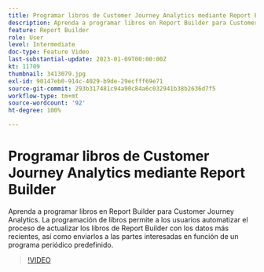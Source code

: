 ```yaml
---
title: Programar libros de Customer Journey Analytics mediante Report Builder
description: Aprenda a programar libros en Report Builder para Customer Journey Analytics. La programación de libros permite a los usuarios automatizar el proceso de actualizar los libros de Report Builder con los datos más recientes, así como enviarlos a las partes interesadas en función de un programa periódico predefinido.
feature: Report Builder
role: User
level: Intermediate
doc-type: Feature Video
last-substantial-update: 2023-01-09T00:00:00Z
kt: 11709
thumbnail: 3413079.jpg
exl-id: 90147eb0-914c-4029-b9de-29ecfff69e71
source-git-commit: 293b317481c94a90c84a6c032941b38b2636d7f5
workflow-type: tm+mt
source-wordcount: '92'
ht-degree: 100%

---
```


# Programar libros de Customer Journey Analytics mediante Report Builder

Aprenda a programar libros en Report Builder para Customer Journey Analytics. La programación de libros permite a los usuarios automatizar el proceso de actualizar los libros de Report Builder con los datos más recientes, así como enviarlos a las partes interesadas en función de un programa periódico predefinido.

>[!VIDEO](https://video.tv.adobe.com/v/3417503/?quality=12&learn=on&captions=spa)
